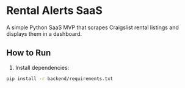 # Rental Alerts SaaS

A simple Python SaaS MVP that scrapes Craigslist rental listings and displays them in a dashboard.

## How to Run

1. Install dependencies:

```bash
pip install -r backend/requirements.txt
